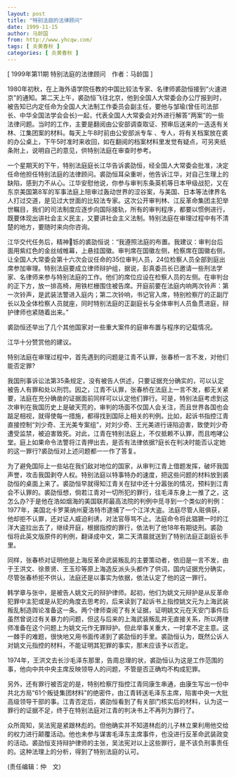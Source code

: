 ```yaml
---
layout: post
title: "特别法庭的法律顾问"
date: 1999-11-15
author: 马龄国
from: http://www.yhcqw.com/
tags: [ 炎黄春秋 ]
categories: [ 炎黄春秋 ]
---
```



[ 1999年第11期 特别法庭的法律顾问　作者：马龄国 ]


1980年初秋，在上海外语学院任教的中国比较法专家、名律师裘劭恒接到“火速进京”的通知。第二天上午，裘劭恒飞往北京，他到全国人大常委会办公厅报到时，被告知已内定任命为全国人大法制工作委员会副主任，要他与邹瑜(曾任司法部长、中华全国法学会会长)一起，代表全国人大常委会对外进行解答“两案”的一些法律问题。当时的工作，主要是翻阅由公安部调查取证、预审后送来的一迭迭有关林、江集团案的材料。每天上午8时前由公安部派专车 
、专人，将有关档案放在裘的办公桌上，下午5时准时来收回，如在翻阅的档案材料里发觉有疑点，可另夹纸条附上，说明自己的意见，供特别法庭在审查时参考。


一个星期天的下午，特别法庭庭长江华告诉裘劭恒，经全国人大常委会批准，决定任命他担任特别法庭的法律顾问。裘劭恒耳朵重听，他告诉江华，对自己生理上的缺陷，感到力不从心。江华安慰他说，你参与审判东条英机等日本甲级战犯，又在东京美国第8军的军事法庭上陪审过轰动世界的涩谷案，与美国、日本等法律界名人打过交道，是见过大世面的比较法专家。这次公开审判林、江反革命集团主犯举世瞩目，我们的司法制度应逐步向国际接轨，所有的审判程序，都要以惯例进行，既要体现出讲社会主义民主，又要讲社会主义法制。特别法庭在审理过程中有不清楚的地方，要随时来向你咨询。


江华交代任务后，精神铄的裘劭恒说：“我遵照法庭的布置。我建议：审判台后面用紫红色的金丝绒帷幕，上悬挂国徽。审判席在国徽左侧，检察席在国徽右侧，让全国人大常委会第十六次会议任命的35位审判人员，24位检察人员全部到庭出席参加审理。特别法庭要成立律师辩护组，据说，彭真委员长已邀请一些刑法学家、名律师来参与特别法庭的工作。他们的席位应设在检察人员的左侧。在审判台的正下方，放一排高椅，用铁栏栅围住被告席。开庭前要在法庭内响两次铃声：第一次铃声，是武装法警进入庭内；第二次铃响，书记官入席，特别检察厅的正副厅长以及全体检察人员就座，同时特别法庭的正副庭长与全体审判人员鱼贯进庭，辩护律师也紧随着出来。”

裘劭恒还举出了几个其他国家对一些重大案件的庭审布置与程序的记载情况。

江华十分赞赏他的建议。

特别法庭在审理过程中，首先遇到的问题是江青不认罪，张春桥一言不发，对他们能否定罪?


我国刑事诉讼法第35条规定，没有被告人供述，只要证据充分确实的，可以认定被告人有罪和处以刑罚。因之，江青不认罪，张春桥在法庭上一言不发，都无关紧要，法庭在充分确凿的证据面前同样可以认定他们罪行。可是，特别法庭考虑到这次审判在我国历史上是破天荒的，审判的场面不仅国人会关注，而且世界各国也会踮足相视，就得使每一措施，都得找到国际上相关的判例。比如，起诉书指控江青直接控制“刘少奇、王光美专案组”，对刘少奇、王光美进行诬陷迫害，致使刘少奇遭受监禁，被迫害致死。对此，江青在特别法庭上，不仅抵赖不认罪，而且咆哮公堂。庭上如果命令法警将江青押出去，是否有法律依据?庭长在判决时能否认定她的这一罪行?裘劭恒对上述问题都一一作了答复。


为了避免国际上一些站在我们敌对地位的国家，从审判江青上借题发挥，破坏我国声誉，攻击我国剥夺人权。特别法庭以特事特办的速度，把这些问题的材料放到裘劭恒的桌面上来了。裘劭恒早就得知江青关在狱中还十分嚣张的情况，预料到江青会不认罪的。裘劭恒想，倘若江青对一切所犯的罪行，往毛泽东身上一推了之，这怎么办?于是他在浩如烟海的美国联邦最高法院的判例中觅寻到一个类似的判例：1977年，美国北卡罗莱纳州夏洛特市逮捕了一个江洋大盗。法庭尽管人赃俱获，他却拒不认罪，还对证人威迫利诱，对法官辱骂不止。法庭命令将此猖獗一时的江洋大盗拉出去了，继续开庭，根据指控的罪行，依法判了他18年有期徒刑。裘劭恒将此英文版原件的判例，翻译成中文，第二天清晨就送到了特别法庭正副庭长手里。


同样，张春桥对证明他是上海反革命武装叛乱的主要策动者，依旧是一言不发，由于王洪文、徐景贤、王玉珍等原上海造反派头头都作了供词，国内证据充分确实，尽管张春桥拒不供认，法庭还是以事实为依据，依法认定了他的这一罪行。


韩学章与张中，是被告人姚文元的辩护律师。起初，他们为姚文元辩护是从反革命犯罪中主犯或是从犯的角度去思考的，后来读到了起诉书上指控姚文元为上海武装叛乱制造舆论准备这一条。两个律师查阅了有关证据，证明姚文元在天安门事件后虽然曾说过有关暴力的问题，但这与后来的上海武装叛乱并无直接关系，所以两律师准备在这个问题上为姚文元作无罪辩护。但此举事关重大，一时拿不定主意。这一棘手的难题，很快地又用书面传递到了裘劭恒的手里。裘劭恒认为，既然公诉人对姚文元指控的材料，不能证明其犯罪的事实，那末应该予以否定。

1974年，王洪文去长沙毛泽东那里，告周总理的状，裘劭恒认为这是工作范围的事，他向中共中央主席反映领导人的问题，不管是否正确均不构成犯罪。


另外，还有罪行被否定的是，特别检察厅指控江青同康生串通，由康生写出一份中共北方局“61个叛徒集团材料”的绝密件，由江青转送毛泽东主席，陷害中央一大批高级领导干部的事。江青否定后，裘劭恒看到了有关部门核实后的材料，认为这一罪行的证据不足，终于在特别法庭对江青的判决书上不再列为罪行了。


众所周知，吴法宪是紧跟林彪的。但他确实并不知道林彪的儿子林立果利用他交给的权力进行颠覆活动。他也未参与谋害毛泽东主席事件，也没进行反革命武装政变的活动。裘劭恒支持辩护律师的主张，吴法宪对以上这些罪行，是不该负刑事责任的。这种法理上的分析，得到了特别法庭的认可。

(责任编辑：仲　文)


